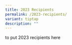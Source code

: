 ```yaml
---
title: 2023 Recipients
permalink: /2023-recipients/
variant: tiptap
description: ""
---
```

<p>to put 2023 recipients here</p>